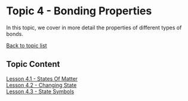 # Topic 4 - Bonding Properties

In this topic, we cover in more detail the properties of different types of bonds.

[Back to topic list](../)

## Topic Content

[Lesson 4.1 - States Of Matter](4.1-StatesOfMatter.md)  
[Lesson 4.2 - Changing State](4.2-ChangingState.md)  
[Lesson 4.3 - State Symbols](4.3-StateSymbols.md)  
